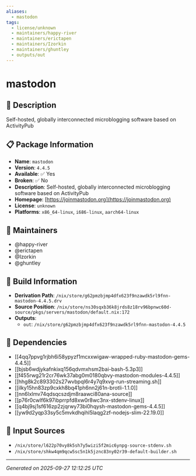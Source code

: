 ```yaml
---
aliases:
  - mastodon
tags:
  - license/unknown
  - maintainers/happy-river
  - maintainers/erictapen
  - maintainers/Izorkin
  - maintainers/ghuntley
  - outputs/out
---
```


# mastodon

## 📝 Description

Self-hosted, globally interconnected microblogging software based on ActivityPub

## 📋 Package Information

- **Name**: `mastodon`
- **Version**: `4.4.5`
- **Available**: ✅ Yes
- **Broken**: ✅ No
- **Description**: Self-hosted, globally interconnected microblogging software based on ActivityPub
- **Homepage**: [https://joinmastodon.org](https://joinmastodon.org)
- **License**: `unknown`
- **Platforms**: `x86_64-linux`, `i686-linux`, `aarch64-linux`
## 👥 Maintainers

- @happy-river
- @erictapen
- @Izorkin
- @ghuntley


## 🔧 Build Information

- **Derivation Path**: `/nix/store/g62pmzbjmp4dfx623f9nzawdk5rl9fnn-mastodon-4.4.5.drv`
- **Source Position**: `/nix/store/ns30sqxb36k8jrds8z18rv96bpnwc60d-source/pkgs/servers/mastodon/default.nix:172`
- **Outputs**:
  - `out`:  `/nix/store/g62pmzbjmp4dfx623f9nzawdk5rl9fnn-mastodon-4.4.5`

## 🔗 Dependencies

- [[4qq7ppvg1rjbh6i58ypyzf1mcxxwigaw-wrapped-ruby-mastodon-gems-4.4.5]]
- [[bjsb6wdjykafnkixq156qdvmxhsm2bai-bash-5.3p3]]
- [[f455rwg21r2cr76wk37abg0m0180qbvy-mastodon-modules-4.4.5]]
- [[hhg8k2c893302s27wvbpql6r4y7q9xvg-run-streaming.sh]]
- [[ilky15hn83zp9cxkh8bq41ph6nn2j61n-brotli-1.1.0]]
- [[nn6lxlmv74qdsqcszdjm8raawci80ana-source]]
- [[p76r0cwlf6k97ibprrpfd8xw0r8wc3nx-stdenv-linux]]
- [[q4bj9sj1sf616zp2zjqrwy73bi0hqysh-mastodon-gems-4.4.5]]
- [[yw9d2yqp33sy5c5mvkdhqihl5laqg2zf-nodejs-slim-22.19.0]]

## 📁 Input Sources

- `/nix/store/l622p70vy8k5sh7y5wizi5f2mic6ynpg-source-stdenv.sh`
- `/nix/store/shkw4qm9qcw5sc5n1k5jznc83ny02r39-default-builder.sh`

---
*Generated on 2025-09-27 12:12:25 UTC*
